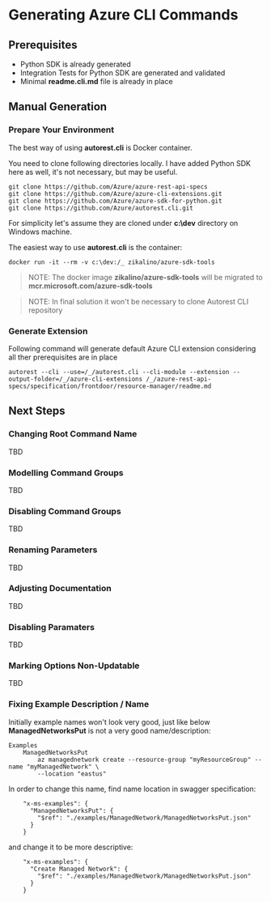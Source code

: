 # Generating Azure CLI Commands

## Prerequisites

- Python SDK is already generated
- Integration Tests for Python SDK are generated and validated
- Minimal **readme.cli.md** file is already in place

## Manual Generation

### Prepare Your Environment

The best way of using **autorest.cli** is Docker container.

You need to clone following directories locally. I have added Python SDK here as well, it's not necessary, but may be useful.

    git clone https://github.com/Azure/azure-rest-api-specs
    git clone https://github.com/Azure/azure-cli-extensions.git
    git clone https://github.com/Azure/azure-sdk-for-python.git
    git clone https://github.com/Azure/autorest.cli.git

For simplicity let's assume they are cloned under **c:\dev** directory on Windows machine.

The easiest way to use **autorest.cli** is the container:

    docker run -it --rm -v c:\dev:/_ zikalino/azure-sdk-tools

>NOTE: The docker image **zikalino/azure-sdk-tools** will be migrated to **mcr.microsoft.com/azure-sdk-tools**

>NOTE: In final solution it won't be necessary to clone Autorest CLI repository

### Generate Extension

Following command will generate default Azure CLI extension considering all ther prerequisites are in place

    autorest --cli --use=/_/autorest.cli --cli-module --extension --output-folder=/_/azure-cli-extensions /_/azure-rest-api-specs/specification/frontdoor/resource-manager/readme.md


## Next Steps

### Changing Root Command Name

TBD

### Modelling Command Groups

TBD

### Disabling Command Groups

TBD

### Renaming Parameters

TBD

### Adjusting Documentation

TBD

### Disabling Paramaters

TBD

### Marking Options Non-Updatable

TBD

### Fixing Example Description / Name

Initially example names won't look very good, just like below **ManagedNetworksPut** is not a very good name/description:

    Examples
        ManagedNetworksPut
            az managednetwork create --resource-group "myResourceGroup" --name "myManagedNetwork" \
            --location "eastus"

In order to change this name, find name location in swagger specification:

        "x-ms-examples": {
          "ManagedNetworksPut": {
            "$ref": "./examples/ManagedNetwork/ManagedNetworksPut.json"
          }
        }

and change it to be more descriptive:

        "x-ms-examples": {
          "Create Managed Network": {
            "$ref": "./examples/ManagedNetwork/ManagedNetworksPut.json"
          }
        }


